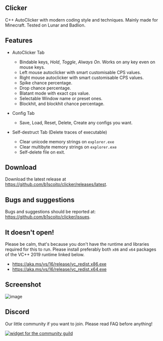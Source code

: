 ## Clicker
C++ AutoClicker with modern coding style and techniques. Mainly made for Minecraft.
Tested on Lunar and Badlion.

## Features
- AutoClicker Tab
  - Bindable keys, *Hold*, *Toggle*, *Always On*. Works on any key even on mouse keys.
  - Left mouse autoclicker with smart customisable CPS values.
  - Right mouse autoclicker with smart customisable CPS values.
  - Spike chance percentage.
  - Drop chance percentage.
  - Blatant mode with exact cps value.
  - Selectable Window name or preset ones.
  - Blockhit, and blockhit chance percentage.
  
- Config Tab
  - Save, Load, Reset, Delete, Create any configs you want.
  
- Self-destruct Tab (Delete traces of executable)
  - Clear unicode memory strings on `explorer.exe`
  - Clear multibyte memory strings on `explorer.exe`
  - Self-delete file on exit.

## Download
Download the latest release at https://github.com/b1scoito/clicker/releases/latest.

## Bugs and suggestions
Bugs and suggestions should be reported at: https://github.com/b1scoito/clicker/issues.

## It doesn't open!
Please be calm, that's because you don't have the runtime and libraries required for this to run.
Please install preferably both `x86` and `x64` packages of the VC++ 2019 runtime linked below.

- https://aka.ms/vs/16/release/vc_redist.x86.exe
- https://aka.ms/vs/16/release/vc_redist.x64.exe

## Screenshot
![image](https://b.catgirlsare.sexy/vWBkNvaG.png)

## Discord
Our little community if you want to join. Please read FAQ before anything!

[![widget for the community guild](https://discord.com/api/guilds/739053636583424060/widget.png?style=shield)](https://discord.gg/cUqkhDxWrK)
